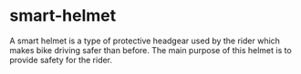 # smart-helmet
A smart helmet is a type of protective headgear used by the rider which makes bike driving safer than before. The main purpose of this helmet is to provide safety for the rider.
